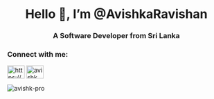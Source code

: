<h1 align="center">Hello 👋, I’m @AvishkaRavishan</h1>

<h3 align="center">A Software Developer from Sri Lanka</h3>

<h3 align="left">Connect with me:</h3>
<p align="left">
<a href="www.linkedin.com/in/avishk" target="blank"><img align="center" src="https://raw.githubusercontent.com/rahuldkjain/github-profile-readme-generator/master/src/images/icons/Social/linked-in-alt.svg" alt="https://www.linkedin.com/in/avishk/" height="30" width="40" /></a>
<a href="https://www.facebook.com/avishk678" target="blank"><img align="center" src="https://raw.githubusercontent.com/rahuldkjain/github-profile-readme-generator/master/src/images/icons/Social/facebook.svg" alt="avishk" height="30" width="40" /></a>
</p> 



<p><img align="left" src="https://github-readme-stats.vercel.app/api/top-langs?username=avishkaravishan&show_icons=true&locale=en&layout=compact" alt="avishk-pro" /></p>
